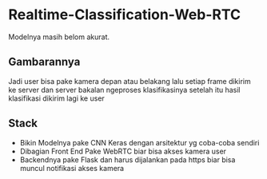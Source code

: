 # Realtime-Classification-Web-RTC
Modelnya masih belom akurat.

## Gambarannya
Jadi user bisa pake kamera depan atau belakang lalu setiap frame dikirim ke server dan server bakalan ngeproses klasifikasinya setelah itu hasil klasifikasi dikirim lagi ke user

## Stack
- Bikin Modelnya pake CNN Keras dengan arsitektur yg coba-coba sendiri
- Dibagian Front End Pake WebRTC biar bisa akses kamera user
- Backendnya pake Flask dan harus dijalankan pada https biar bisa muncul notifikasi akses kamera

